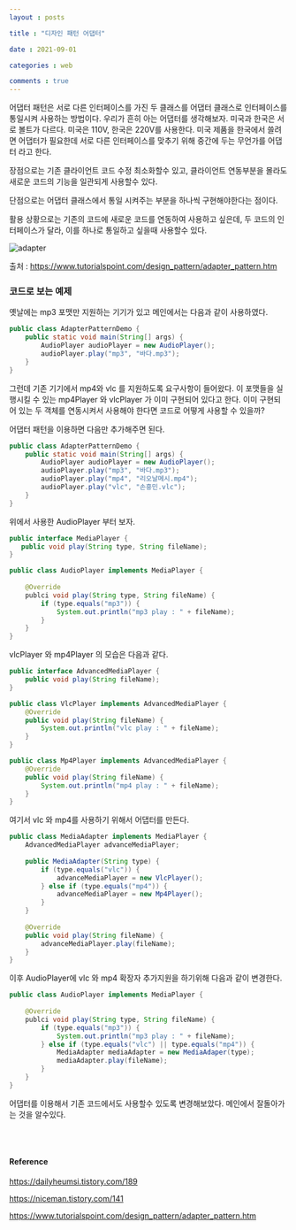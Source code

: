 ```yaml
---
layout : posts

title : "디자인 패턴 어댑터"

date : 2021-09-01

categories : web

comments : true
---
```




어댑터 패턴은 서로 다른 인터페이스를 가진 두 클래스를 어댑터 클래스로 인터페이스를 통일시켜 사용하는 방법이다. 우리가 흔히 아는 어댑터를 생각해보자. 미국과 한국은 서로 볼트가 다르다. 미국은 110V, 한국은 220V를 사용한다. 미국 제품을 한국에서 쓸려면 어댑터가 필요한데 서로 다른 인터페이스를 맞추기 위해 중간에 두는 무언가를 어댑터 라고 한다.

장점으로는 기존 클라이언트 코드 수정 최소화할수 있고, 클라이언트 연동부분을 몰라도 새로운 코드의 기능을 일관되게 사용할수 있다.

단점으로는 어댑터 클래스에서 통일 시켜주는 부분을 하나씩 구현해야한다는 점이다.

활용 상황으로는 기존의 코드에 새로운 코드를 연동하여 사용하고 싶은데, 두 코드의 인터페이스가 달라, 이를 하나로 통일하고 싶을때 사용할수 있다.

![adapter](https://user-images.githubusercontent.com/66049273/131488824-6481a571-e11a-4841-b91e-7ddecf453fd0.png)

출처 : https://www.tutorialspoint.com/design_pattern/adapter_pattern.htm



### 코드로 보는 예제

옛날에는 mp3 포맷만 지원하는 기기가 있고 메인에서는 다음과 같이 사용하였다.

```java
public class AdapterPatternDemo {
    public static void main(String[] args) {
        AudioPlayer audioPlayer = new AudioPlayer();
        audioPlayer.play("mp3", "바다.mp3");
    }
}
```



그런데 기존 기기에서 mp4와 vlc 를 지원하도록 요구사항이 들어왔다. 이 포맷들을 실행시킬 수 있는 mp4Player 와 vlcPlayer 가 이미 구현되어 있다고 한다. 이미 구현되어 있는 두 객체를 연동시켜서 사용해야 한다면 코드로 어떻게 사용할 수 있을까?

어댑터 패턴을 이용하면 다음만 추가해주면 된다.

```java
public class AdapterPatternDemo {
    public static void main(String[] args) {
        AudioPlayer audioPlayer = new AudioPlayer();
        audioPlayer.play("mp3", "바다.mp3");
        audioPlayer.play("mp4", "리오날메시.mp4");
        audioPlayer.play("vlc", "손흥민.vlc");
    }
}
```



위에서 사용한 AudioPlayer 부터 보자.

```java
public interface MediaPlayer {
   public void play(String type, String fileName);
}

public class AudioPlayer implements MediaPlayer {
    
    @Override
    publci void play(String type, String fileName) {
        if (type.equals("mp3")) {
            System.out.println("mp3 play : " + fileName);
        }
    }
}
```



vlcPlayer 와 mp4Player 의 모습은 다음과 같다.

```java
public interface AdvancedMediaPlayer {
    public void play(String fileName);
}

public class VlcPlayer implements AdvancedMediaPlayer {
    @Override
    public void play(String fileName) {
        System.out.println("vlc play : " + fileName);
    }
}

public class Mp4Player implements AdvancedMediaPlayer {
    @Override
    public void play(String fileName) {
        System.out.println("mp4 play : " + fileName);
    }
}
```

여기서 vlc 와 mp4를 사용하기 위해서 어댑터를 만든다.

```java
public class MediaAdapter implements MediaPlayer {
    AdvancedMediaPlayer advanceMediaPlayer;
    
    public MediaAdapter(String type) {
        if (type.equals("vlc")) {
            advanceMediaPlayer = new VlcPlayer();
        } else if (type.equals("mp4")) {
            advanceMediaPlayer = new Mp4Player();
        }
    }
    
    @Override
    public void play(String fileName) {
        advanceMediaPlayer.play(fileName);
    }
}
```



이후 AudioPlayer에 vlc 와 mp4 확장자 추가지원을 하기위해 다음과 같이 변경한다.

```java
public class AudioPlayer implements MediaPlayer {
    
    @Override
    publci void play(String type, String fileName) {
        if (type.equals("mp3")) {
            System.out.println("mp3 play : " + fileName);
        } else if (type.equals("vlc") || type.equals("mp4")) {
            MediaAdapter mediaAdapter = new MediaAdaper(type);
            mediaAdapter.play(fileName);
        }
    }
}
```



어댑터를 이용해서 기존 코드에서도 사용할수 있도록 변경해보았다. 메인에서 잘돌아가는 것을 알수있다.

<br>

<br>

#### Reference

https://dailyheumsi.tistory.com/189

https://niceman.tistory.com/141

https://www.tutorialspoint.com/design_pattern/adapter_pattern.htm
